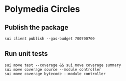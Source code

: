 # Polymedia Circles

## Publish the package
```
sui client publish --gas-budget 700700700
```

## Run unit tests
```
sui move test --coverage && sui move coverage summary
sui move coverage source --module controller
sui move coverage bytecode --module controller
```

<!--
## Command line usage

### controller::mint_and_transfer()
```
PACKAGE=
COLLECTION=
RECIPIENT=
PAY_COIN=
sui client call --gas-budget 1000000000 --package $PACKAGE --module controller --function mint_and_transfer --args $COLLECTION $RECIPIENT $PAY_COIN
```

### controller::burn()
```
ARTWORK=
sui client call --gas-budget 1000000000 --package $PACKAGE --module mint --function burn --args $COLLECTION $ARTWORK
```
-->
